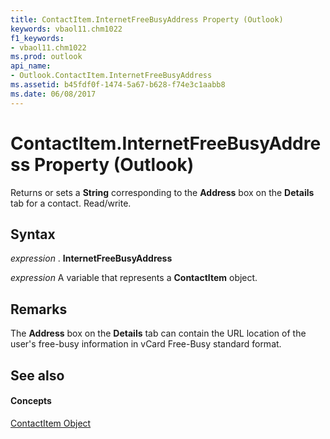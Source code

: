 ```yaml
---
title: ContactItem.InternetFreeBusyAddress Property (Outlook)
keywords: vbaol11.chm1022
f1_keywords:
- vbaol11.chm1022
ms.prod: outlook
api_name:
- Outlook.ContactItem.InternetFreeBusyAddress
ms.assetid: b45fdf0f-1474-5a67-b628-f74e3c1aabb8
ms.date: 06/08/2017
---
```



# ContactItem.InternetFreeBusyAddress Property (Outlook)

Returns or sets a  **String** corresponding to the **Address** box on the **Details** tab for a contact. Read/write.


## Syntax

 _expression_ . **InternetFreeBusyAddress**

 _expression_ A variable that represents a **ContactItem** object.


## Remarks

The  **Address** box on the **Details** tab can contain the URL location of the user's free-busy information in vCard Free-Busy standard format.


## See also


#### Concepts


[ContactItem Object](contactitem-object-outlook.md)

